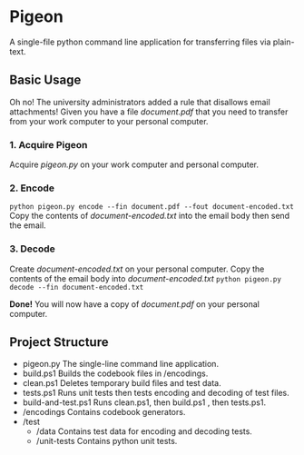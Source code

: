 # Pigeon
A single-file python command line application for transferring files via plain-text.

## Basic Usage
Oh no! The university administrators added a rule that disallows email attachments!
Given you have a file _document.pdf_ that you need to transfer from your work computer to your personal computer.

### 1. Acquire Pigeon
Acquire _pigeon.py_ on your work computer and personal computer.

### 2. Encode
`python pigeon.py encode --fin document.pdf --fout document-encoded.txt`
Copy the contents of _document-encoded.txt_ into the email body then send the email.

### 3. Decode
Create _document-encoded.txt_ on your personal computer.
Copy the contents of the email body into _document-encoded.txt_
`python pigeon.py decode --fin document-encoded.txt`

**Done!** You will now have a copy of _document.pdf_ on your personal computer.

## Project Structure
  * pigeon.py
    The single-line command line application.
  * build.ps1
    Builds the codebook files in /encodings.
  * clean.ps1
    Deletes temporary build files and test data.
  * tests.ps1
    Runs unit tests then tests encoding and decoding of test files.
  * build-and-test.ps1
    Runs clean.ps1, then build.ps1 , then tests.ps1.
  * /encodings
    Contains codebook generators.
  * /test
    * /data
      Contains test data for encoding and decoding tests.
    * /unit-tests
      Contains python unit tests.
